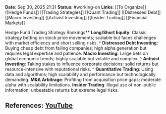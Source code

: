 **Date**: Sep 30, 2025 21:31
**Status**: #working-on
**Links**: [[To Organize]] [[Hedge Funds]] [[Trading Strategies]] [[Quant Trading]] [[Distressed Debt]] [[Macro Investing]] [[Activist Investing]] [[Insider Trading]] [[Financial Markets]]

Hedge Fund Trading Strategy Rankings**
**Long/Short Equity**: Classic strategy betting on stock price movements; scalable but faces challenges with market efficiency and short selling risks.
^ **Distressed Debt Investing**: Buying cheap debt from failing companies; high alpha generation but requires legal expertise and patience.
**Macro Investing**: Large bets on global economic trends; highly scalable but volatile and complex.
^ **Activist Investing**: Taking stakes to influence corporate decisions; solid returns but resource-intensive with reputational risks.
^ **Quantitative Trading**: Using data and algorithms; high scalability and performance but technologically demanding.
**M&A Arbitrage**: Profiting from acquisition price gaps; moderate alpha with scalability limitations.
**Insider Trading**: Illegal use of non-public information; unbeatable returns but extreme legal risks.

## References: [YouTube](https://www.youtube.com/watch?v=IEszzRRiES4)
